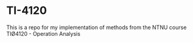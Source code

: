 # TI-4120
This is a repo for my implementation of methods from the NTNU course TIØ4120 - Operation Analysis
